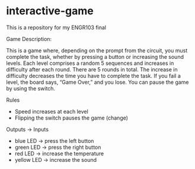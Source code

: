 # interactive-game
This is a repository for my ENGR103 final

Game Description:

This is a game where, depending on the prompt from the circuit, you must complete the task, whether by pressing a button or increasing the sound levels. Each level comprises a random 5 sequences and increases in difficulty after each round. There are 5 rounds in total. The increase in difficulty decreases the time you have to complete the task. If you fail a level, the board says, “Game Over,” and you lose. You can pause the game by using the switch.

Rules
- Speed increases at each level
- Flipping the switch pauses the game (change)

Outputs      ->    Inputs
- blue LED     ->    press the left button
- green LED    ->    press the right button
- red LED      ->    increase the temperature
- yellow LED   ->    increase the sound
